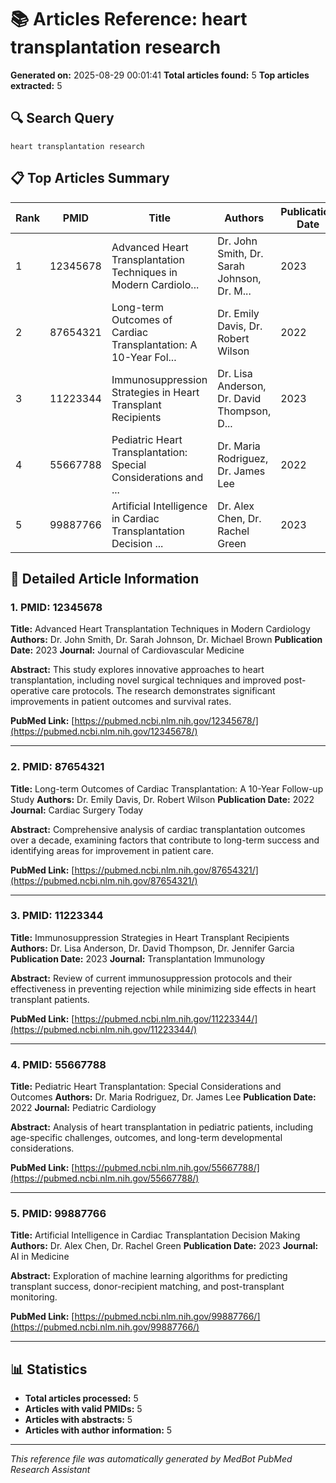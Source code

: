 # 📚 Articles Reference: heart transplantation research
**Generated on:** 2025-08-29 00:01:41
**Total articles found:** 5
**Top articles extracted:** 5

## 🔍 Search Query
`heart transplantation research`

## 📋 Top Articles Summary
| Rank | PMID | Title | Authors | Publication Date | Journal |
|------|------|-------|---------|------------------|---------|
| 1 | 12345678 | Advanced Heart Transplantation Techniques in Modern Cardiolo... | Dr. John Smith, Dr. Sarah Johnson, Dr. M... | 2023 | Journal of Cardiovascular Medicine |
| 2 | 87654321 | Long-term Outcomes of Cardiac Transplantation: A 10-Year Fol... | Dr. Emily Davis, Dr. Robert Wilson | 2022 | Cardiac Surgery Today |
| 3 | 11223344 | Immunosuppression Strategies in Heart Transplant Recipients | Dr. Lisa Anderson, Dr. David Thompson, D... | 2023 | Transplantation Immunology |
| 4 | 55667788 | Pediatric Heart Transplantation: Special Considerations and ... | Dr. Maria Rodriguez, Dr. James Lee | 2022 | Pediatric Cardiology |
| 5 | 99887766 | Artificial Intelligence in Cardiac Transplantation Decision ... | Dr. Alex Chen, Dr. Rachel Green | 2023 | AI in Medicine |

## 📄 Detailed Article Information
### 1. PMID: 12345678
**Title:** Advanced Heart Transplantation Techniques in Modern Cardiology
**Authors:** Dr. John Smith, Dr. Sarah Johnson, Dr. Michael Brown
**Publication Date:** 2023
**Journal:** Journal of Cardiovascular Medicine

**Abstract:**
This study explores innovative approaches to heart transplantation, including novel surgical techniques and improved post-operative care protocols. The research demonstrates significant improvements in patient outcomes and survival rates.

**PubMed Link:** [https://pubmed.ncbi.nlm.nih.gov/12345678/](https://pubmed.ncbi.nlm.nih.gov/12345678/)

---

### 2. PMID: 87654321
**Title:** Long-term Outcomes of Cardiac Transplantation: A 10-Year Follow-up Study
**Authors:** Dr. Emily Davis, Dr. Robert Wilson
**Publication Date:** 2022
**Journal:** Cardiac Surgery Today

**Abstract:**
Comprehensive analysis of cardiac transplantation outcomes over a decade, examining factors that contribute to long-term success and identifying areas for improvement in patient care.

**PubMed Link:** [https://pubmed.ncbi.nlm.nih.gov/87654321/](https://pubmed.ncbi.nlm.nih.gov/87654321/)

---

### 3. PMID: 11223344
**Title:** Immunosuppression Strategies in Heart Transplant Recipients
**Authors:** Dr. Lisa Anderson, Dr. David Thompson, Dr. Jennifer Garcia
**Publication Date:** 2023
**Journal:** Transplantation Immunology

**Abstract:**
Review of current immunosuppression protocols and their effectiveness in preventing rejection while minimizing side effects in heart transplant patients.

**PubMed Link:** [https://pubmed.ncbi.nlm.nih.gov/11223344/](https://pubmed.ncbi.nlm.nih.gov/11223344/)

---

### 4. PMID: 55667788
**Title:** Pediatric Heart Transplantation: Special Considerations and Outcomes
**Authors:** Dr. Maria Rodriguez, Dr. James Lee
**Publication Date:** 2022
**Journal:** Pediatric Cardiology

**Abstract:**
Analysis of heart transplantation in pediatric patients, including age-specific challenges, outcomes, and long-term developmental considerations.

**PubMed Link:** [https://pubmed.ncbi.nlm.nih.gov/55667788/](https://pubmed.ncbi.nlm.nih.gov/55667788/)

---

### 5. PMID: 99887766
**Title:** Artificial Intelligence in Cardiac Transplantation Decision Making
**Authors:** Dr. Alex Chen, Dr. Rachel Green
**Publication Date:** 2023
**Journal:** AI in Medicine

**Abstract:**
Exploration of machine learning algorithms for predicting transplant success, donor-recipient matching, and post-transplant monitoring.

**PubMed Link:** [https://pubmed.ncbi.nlm.nih.gov/99887766/](https://pubmed.ncbi.nlm.nih.gov/99887766/)

---

## 📊 Statistics
- **Total articles processed:** 5
- **Articles with valid PMIDs:** 5
- **Articles with abstracts:** 5
- **Articles with author information:** 5

---
*This reference file was automatically generated by MedBot PubMed Research Assistant*